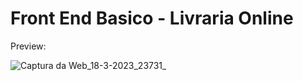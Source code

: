 # Front End Basico - Livraria Online

Preview: 

![Captura da Web_18-3-2023_23731_](https://user-images.githubusercontent.com/8114976/226087456-434712c4-5597-46b0-88f3-bb9d2b1443f7.jpeg)
